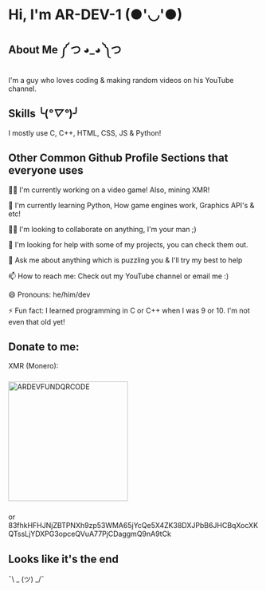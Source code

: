 
# Hi, I'm AR-DEV-1 (●'◡'●)



## About Me ༼ つ ◕_◕ ༽つ
I'm a guy who loves coding & making random videos on his YouTube channel.


## Skills ╰(*°▽°*)╯ 
I mostly use C, C++, HTML, CSS, JS & Python!


## Other Common Github Profile Sections that everyone uses
👩‍💻 I'm currently working on a video game! Also, mining XMR!

🧠 I'm currently learning Python, How game engines work, Graphics API's & etc!

👯‍♀️ I'm looking to collaborate on anything, I'm your man ;)

🤔 I'm looking for help with some of my projects, you can check them out.

💬 Ask me about anything which is puzzling you & I'll try my best to help

📫 How to reach me: Check out my YouTube channel or email me :)

😄 Pronouns: he/him/dev

⚡️ Fun fact: I learned programming in C or C++ when I was 9 or 10. I'm not even that old yet!

## Donate to me:

XMR (Monero):
###
<img width="240" height="240" alt="ARDEVFUNDQRCODE" src="https://github.com/user-attachments/assets/8abbefaf-548a-436b-9f69-65732cf12fe2" />

###
or
83fhkHFHJNjZBTPNXh9zp53WMA65jYcQe5X4ZK38DXJPbB6JHCBqXocXKQTssLjYDXPG3opceQVuA77PjCDaggmQ9nA9tCk

## Looks like it's the end
¯\ _ (ツ) _/¯
